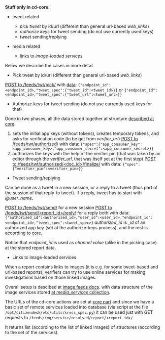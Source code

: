
**Stuff only in cd-core:**

+ tweet related
  + *pick tweet* by id/url (different than general url-based *web_links*)
  + *authorize keys* for tweet sending (do not use currently used keys)
  + *tweet* sending/replying

+ media related
  + links to *image-loaded services*

Below we describe the cases in more detail.

+ Pick tweet by id/url (different than general url-based *web_links*)

[POST to /feeds/twt/pick/](https://github.com/sourcefabric-innovation/citizendesk-core/blob/master/src/citizendesk/feeds/twt/pick/connect.py#L9)
with [data](https://github.com/sourcefabric-innovation/citizendesk-core/blob/master/src/citizendesk/feeds/twt/pick/storage.py#L20):
`{"endpoint_id":<endpoint_id>,"tweet_spec":{"tweet_id":<tweet_id>}}`
or
`{"endpoint_id":<endpoint_id>,"tweet_spec":{"tweet_url":<tweet_url>}}`


+ Authorize keys for tweet sending (do not use currently used keys for that)

Done in two phases, all the data stored together at structure [described at core](https://github.com/sourcefabric-innovation/citizendesk-core/blob/master/src/citizendesk/feeds/twt/authorized/storage.py#L20).

1. sets the initial app keys (without tokens), creates temporary tokens, and asks for verification code (to be get from *verifier_url*)
[POST to /feeds/twt/authorized/](https://github.com/sourcefabric-innovation/citizendesk-core/blob/master/src/citizendesk/feeds/twt/authorized/connect.py#L15)
with data:
`{"spec":{"app_consumer_key":<app_consumer_key>,"app_consumer_secret":<app_consumer_secret>}}`
2. authorizes the keys with the help of the verifier pin (that was taken by an editor through the *verifier_url*, that was itself set at the first step)
[POST to /feeds/twt/authorized/<doc_id>/finalize/](https://github.com/sourcefabric-innovation/citizendesk-core/blob/master/src/citizendesk/feeds/twt/authorized/connect.py#L16)
with data:
`{"spec":{"verifier_pin":<verifier_pin>}}`


+ Tweet sending/replying

Can be done as a tweet in a new session, or a reply to a tweet (thus part of the session of that reply-to tweet).
If a reply, tweet has to start with *@user_name*.

[POST to /feeds/twt/send/](https://github.com/sourcefabric-innovation/citizendesk-core/blob/master/src/citizendesk/feeds/twt/send/connect.py#L9) for a new session
[POST to /feeds/twt/send/<report_id>/reply/](https://github.com/sourcefabric-innovation/citizendesk-core/blob/master/src/citizendesk/feeds/twt/send/connect.py#L10) for a reply
both with data:
`{"authorized_id":<authorized_id>,"user_id":<user_id>,"endpoint_id":<endpoint_id>,"tweet_spec":<tweet_spec>}`
*authorized_id* is *_id* of an authorized app key (set at the authorize-keys process),
and the rest is [according to core](https://github.com/sourcefabric-innovation/citizendesk-core/blob/master/src/citizendesk/feeds/twt/send/storage.py#L20).

Notice that *endpoint_id* is used as *channel.value* (alike in the picking case) at the stored report data.


+ Links to image-loaded services

When a report contains links to images (it is e.g. for some tweet-based and url-based reports),
verifiers can try to use online services for making investigations based on those linked images.

Overall setup is descibed at [image feeds docs](https://github.com/msat-cont/citizendesk-docs/blob/master/core_feeds/image_feeds.md).
with data structure of the image services stored
[at *media_services* collection](https://github.com/sourcefabric-innovation/citizendesk-core/blob/master/src/citizendesk/feeds/img/service/storage.py#L22).

The URLs of the cd-core actions are set at
[core part](https://github.com/sourcefabric-innovation/citizendesk-core/blob/master/src/citizendesk/feeds/img/service/connect.py#L6)
and since we have a basic set of remote services loaded into database
(via script at the file `/opt/citizendesk/etc/utils/srvcs_spec.py`) it can be used just with GET requests to
`/feeds/img/service/resolved/report/<report_id>/`

It returns list (according to the list of linked images) of structures (according to the set of the services).

